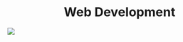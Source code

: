 <h1  align="center">Web Development</h1>
<img src="https://github.com/ujjawal-kmr/webDev/blob/master/Docs/webdev.png">